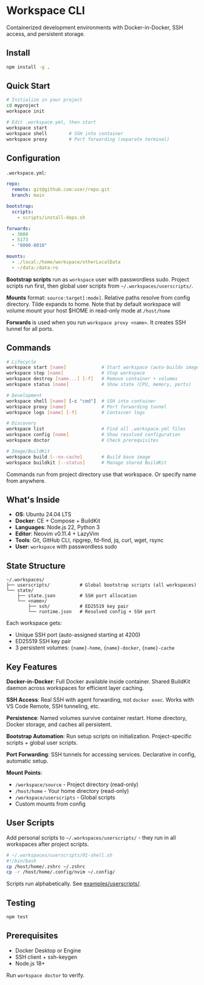 # Workspace CLI

Containerized development environments with Docker-in-Docker, SSH access, and persistent storage.

## Install

```bash
npm install -g .
```

## Quick Start

```bash
# Initialize in your project
cd myproject
workspace init

# Edit .workspace.yml, then start
workspace start
workspace shell        # SSH into container
workspace proxy        # Port forwarding (separate terminal)
```

## Configuration

`.workspace.yml`:

```yaml
repo:
  remote: git@github.com:user/repo.git
  branch: main

bootstrap:
  scripts:
    - scripts/install-deps.sh

forwards:
  - 3000
  - 5173
  - "8000-8010"

mounts:
  - ./local:/home/workspace/otherLocalData
  - ~/data:/data:ro
```

**Bootstrap scripts** run as `workspace` user with passwordless sudo. Project scripts run first, then global user scripts from `~/.workspaces/userscripts/`.

**Mounts** format: `source:target[:mode]`. Relative paths resolve from config directory. Tilde expands to home. Note that by default workspace will volume mount your host $HOME in read-only mode at `/host/home`

**Forwards** is used when you run `workspace proxy <name>`. It creates SSH tunnel for all ports.

## Commands

```bash
# Lifecycle
workspace start [name]             # Start workspace (auto-builds image)
workspace stop [name]              # Stop workspace
workspace destroy [name...] [-f]   # Remove container + volumes
workspace status [name]            # Show state (CPU, memory, ports)

# Development
workspace shell [name] [-c "cmd"]  # SSH into container
workspace proxy [name]             # Port forwarding tunnel
workspace logs [name] [-f]         # Container logs

# Discovery
workspace list                     # Find all .workspace.yml files
workspace config [name]            # Show resolved configuration
workspace doctor                   # Check prerequisites

# Image/BuildKit
workspace build [--no-cache]       # Build base image
workspace buildkit [--status]      # Manage shared BuildKit
```

Commands run from project directory use that workspace. Or specify name from anywhere.

## What's Inside

- **OS**: Ubuntu 24.04 LTS
- **Docker**: CE + Compose + BuildKit
- **Languages**: Node.js 22, Python 3
- **Editor**: Neovim v0.11.4 + LazyVim
- **Tools**: Git, GitHub CLI, ripgrep, fd-find, jq, curl, wget, rsync
- **User**: `workspace` with passwordless sudo

## State Structure

```
~/.workspaces/
├── userscripts/           # Global bootstrap scripts (all workspaces)
└── state/
    ├── state.json         # SSH port allocation
    └── <name>/
        ├── ssh/           # ED25519 key pair
        └── runtime.json   # Resolved config + SSH port
```

Each workspace gets:

- Unique SSH port (auto-assigned starting at 4200)
- ED25519 SSH key pair
- 3 persistent volumes: `{name}-home`, `{name}-docker`, `{name}-cache`

## Key Features

**Docker-in-Docker**: Full Docker available inside container. Shared BuildKit daemon across workspaces for efficient layer caching.

**SSH Access**: Real SSH with agent forwarding, not `docker exec`. Works with VS Code Remote, SSH tunneling, etc.

**Persistence**: Named volumes survive container restart. Home directory, Docker storage, and caches all persistent.

**Bootstrap Automation**: Run setup scripts on initialization. Project-specific scripts + global user scripts.

**Port Forwarding**: SSH tunnels for accessing services. Declarative in config, automatic setup.

**Mount Points**:

- `/workspace/source` - Project directory (read-only)
- `/host/home` - Your home directory (read-only)
- `/workspace/userscripts` - Global scripts
- Custom mounts from config

## User Scripts

Add personal scripts to `~/.workspaces/userscripts/` - they run in all workspaces after project scripts.

```bash
# ~/.workspaces/userscripts/01-shell.sh
#!/bin/bash
cp /host/home/.zshrc ~/.zshrc
cp -r /host/home/.config/nvim ~/.config/
```

Scripts run alphabetically. See [examples/userscripts/](examples/userscripts/).

## Testing

```bash
npm test
```

## Prerequisites

- Docker Desktop or Engine
- SSH client + ssh-keygen
- Node.js 18+

Run `workspace doctor` to verify.
